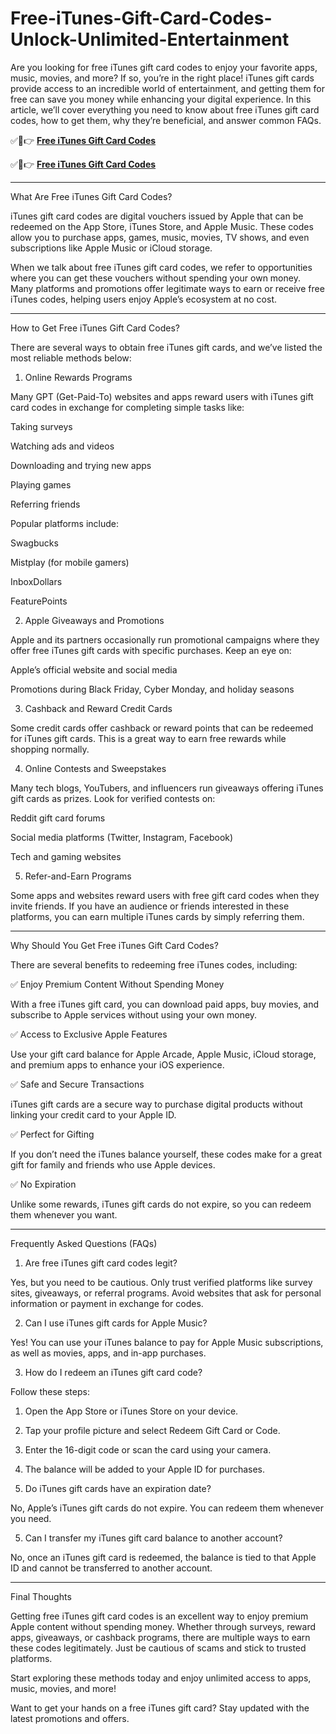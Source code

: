 # Free-iTunes-Gift-Card-Codes-Unlock-Unlimited-Entertainment

Are you looking for free iTunes gift card codes to enjoy your favorite apps, music, movies, and more? If so, you’re in the right place! iTunes gift cards provide access to an incredible world of entertainment, and getting them for free can save you money while enhancing your digital experience. In this article, we’ll cover everything you need to know about free iTunes gift card codes, how to get them, why they’re beneficial, and answer common FAQs.

✅🔴👉 [**Free iTunes Gift Card Codes**](https://www.offerjoy.xyz/cash)

✅🔴👉 [**Free iTunes Gift Card Codes**](https://www.offerjoy.xyz/cash)

---

What Are Free iTunes Gift Card Codes?

iTunes gift card codes are digital vouchers issued by Apple that can be redeemed on the App Store, iTunes Store, and Apple Music. These codes allow you to purchase apps, games, music, movies, TV shows, and even subscriptions like Apple Music or iCloud storage.

When we talk about free iTunes gift card codes, we refer to opportunities where you can get these vouchers without spending your own money. Many platforms and promotions offer legitimate ways to earn or receive free iTunes codes, helping users enjoy Apple’s ecosystem at no cost.


---

How to Get Free iTunes Gift Card Codes?

There are several ways to obtain free iTunes gift cards, and we’ve listed the most reliable methods below:

1. Online Rewards Programs

Many GPT (Get-Paid-To) websites and apps reward users with iTunes gift card codes in exchange for completing simple tasks like:

Taking surveys

Watching ads and videos

Downloading and trying new apps

Playing games

Referring friends


Popular platforms include:

Swagbucks

Mistplay (for mobile gamers)

InboxDollars

FeaturePoints


2. Apple Giveaways and Promotions

Apple and its partners occasionally run promotional campaigns where they offer free iTunes gift cards with specific purchases. Keep an eye on:

Apple’s official website and social media

Promotions during Black Friday, Cyber Monday, and holiday seasons


3. Cashback and Reward Credit Cards

Some credit cards offer cashback or reward points that can be redeemed for iTunes gift cards. This is a great way to earn free rewards while shopping normally.

4. Online Contests and Sweepstakes

Many tech blogs, YouTubers, and influencers run giveaways offering iTunes gift cards as prizes. Look for verified contests on:

Reddit gift card forums

Social media platforms (Twitter, Instagram, Facebook)

Tech and gaming websites


5. Refer-and-Earn Programs

Some apps and websites reward users with free gift card codes when they invite friends. If you have an audience or friends interested in these platforms, you can earn multiple iTunes cards by simply referring them.


---

Why Should You Get Free iTunes Gift Card Codes?

There are several benefits to redeeming free iTunes codes, including:

✅ Enjoy Premium Content Without Spending Money

With a free iTunes gift card, you can download paid apps, buy movies, and subscribe to Apple services without using your own money.

✅ Access to Exclusive Apple Features

Use your gift card balance for Apple Arcade, Apple Music, iCloud storage, and premium apps to enhance your iOS experience.

✅ Safe and Secure Transactions

iTunes gift cards are a secure way to purchase digital products without linking your credit card to your Apple ID.

✅ Perfect for Gifting

If you don’t need the iTunes balance yourself, these codes make for a great gift for family and friends who use Apple devices.

✅ No Expiration

Unlike some rewards, iTunes gift cards do not expire, so you can redeem them whenever you want.


---

Frequently Asked Questions (FAQs)

1. Are free iTunes gift card codes legit?

Yes, but you need to be cautious. Only trust verified platforms like survey sites, giveaways, or referral programs. Avoid websites that ask for personal information or payment in exchange for codes.

2. Can I use iTunes gift cards for Apple Music?

Yes! You can use your iTunes balance to pay for Apple Music subscriptions, as well as movies, apps, and in-app purchases.

3. How do I redeem an iTunes gift card code?

Follow these steps:

1. Open the App Store or iTunes Store on your device.


2. Tap your profile picture and select Redeem Gift Card or Code.


3. Enter the 16-digit code or scan the card using your camera.


4. The balance will be added to your Apple ID for purchases.



4. Do iTunes gift cards have an expiration date?

No, Apple’s iTunes gift cards do not expire. You can redeem them whenever you need.

5. Can I transfer my iTunes gift card balance to another account?

No, once an iTunes gift card is redeemed, the balance is tied to that Apple ID and cannot be transferred to another account.


---

Final Thoughts

Getting free iTunes gift card codes is an excellent way to enjoy premium Apple content without spending money. Whether through surveys, reward apps, giveaways, or cashback programs, there are multiple ways to earn these codes legitimately. Just be cautious of scams and stick to trusted platforms.

Start exploring these methods today and enjoy unlimited access to apps, music, movies, and more!

Want to get your hands on a free iTunes gift card? Stay updated with the latest promotions and offers.
